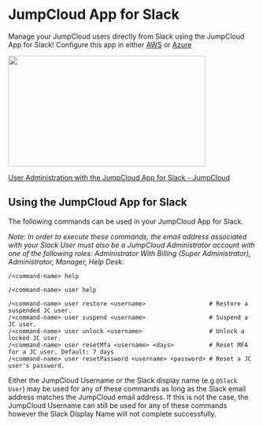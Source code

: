 # JumpCloud App for Slack
Manage your JumpCloud users directly from Slack using the JumpCloud App for Slack! Configure this app in either [AWS](https://github.com/TheJumpCloud/jumpcloud-slack-app/tree/master/AWS) or [Azure](https://github.com/TheJumpCloud/jumpcloud-slack-app/tree/master/Azure)

<p><a href="https://jumpcloud.com/blog/slack-app?wvideo=6ogzq4mfvu"><img src="https://embedwistia-a.akamaihd.net/deliveries/6d72bd3ddd07ead13a5cf2822522f277.jpg?image_play_button_size=2x&amp;image_crop_resized=960x540&amp;image_play_button=1&amp;image_play_button_color=41c8c6e0" width="400" height="225" style="width: 400px; height: 225px;"></a></p><p><a href="https://jumpcloud.com/blog/slack-app?wvideo=6ogzq4mfvu">User Administration with the JumpCloud App for Slack - JumpCloud</a></p>

## Using the JumpCloud App for Slack

The following commands can be used in your JumpCloud App for Slack.

_Note: In order to execute these commands, the email address associated with your Slack User must also be a JumpCloud Administrator account with one of the following roles: Administrator With Billing (Super Administrator), Administrator, Manager, Help Desk._

```
/<command-name> help
```
```
/<command-name> user help
```
```User Commands Help
/<command-name> user restore <username>                  # Restore a suspended JC user.
/<command-name> user suspend <username>                  # Suspend a JC user.
/<command-name> user unlock <username>                   # Unlock a locked JC user.
/<command-name> user resetMfa <username> <days>          # Reset MFA for a JC user. Default: 7 days
/<command-name> user resetPassword <username> <password> # Reset a JC user's password.
```

Either the JumpCloud Username or the Slack display name (e.g `@Slack User`) may be used for any of these commands as long as the Slack email address matches the JumpCloud email address. If this is not the case, the JumpCloud Username can still be used for any of these commands however the Slack Display Name will not complete successfully.
